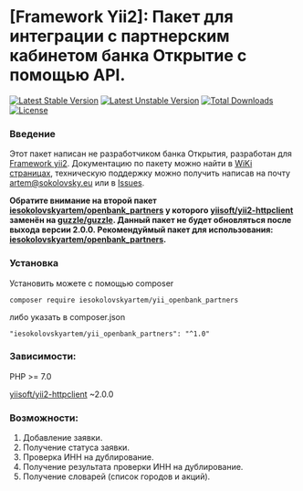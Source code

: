 # [Framework Yii2]: Пакет для интеграции с партнерским кабинетом банка Открытие с помощью API.

[![Latest Stable Version](https://poser.pugx.org/iesokolovskyartem/yii_openbank_partners/v)](//packagist.org/packages/iesokolovskyartem/yii_openbank_partners)
[![Latest Unstable Version](https://poser.pugx.org/iesokolovskyartem/yii_openbank_partners/v/unstable)](//packagist.org/packages/iesokolovskyartem/yii_openbank_partners)
[![Total Downloads](https://poser.pugx.org/iesokolovskyartem/yii_openbank_partners/downloads)](//packagist.org/packages/iesokolovskyartem/yii_openbank_partners)
[![License](https://poser.pugx.org/iesokolovskyartem/yii_openbank_partners/license)](//packagist.org/packages/iesokolovskyartem/yii_openbank_partners)

### Введение

Этот пакет написан не разработчиком банка Открытия, разработан для [Framework yii2](https://www.yiiframework.com/).
Документацию по пакету можно найти в [WiKi страницах](https://github.com/iesokolovskyartem/yii_openbank_partners/wiki), техническую поддержку можно получить написав 
на почту [artem@sokolovsky.eu](mailto:artem@sokolovsky.eu) или в [Issues](https://github.com/iesokolovskyartem/yii_openbank_partners/issues/new).

**Обратите внимание на второй пакет [iesokolovskyartem/openbank_partners](https://github.com/iesokolovskyartem/openbank_partners) у которого [yiisoft/yii2-httpclient](https://github.com/yiisoft/yii2-httpclient) заменён на [guzzle/guzzle](https://github.com/guzzle/guzzle). Данный пакет не будет обновляться после выхода версии 2.0.0. Рекомендуймый пакет для использования: [iesokolovskyartem/openbank_partners](https://github.com/iesokolovskyartem/openbank_partners).**

### Установка
Установить можете с помощью composer

```
composer require iesokolovskyartem/yii_openbank_partners
```

либо указать в composer.json

```
"iesokolovskyartem/yii_openbank_partners": "^1.0"
```

### Зависимости:
PHP >= 7.0

[yiisoft/yii2-httpclient](https://github.com/yiisoft/yii2-httpclient) ~2.0.0

### Возможности:
1. Добавление заявки.
2. Получение статуса заявки.
3. Проверка ИНН на дублирование.
4. Получение результата проверки ИНН на дублирование.
5. Получение словарей (список городов и акций).
